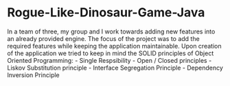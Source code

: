 # Rogue-Like-Dinosaur-Game-Java
  In a team of three, my group and I work towards adding new features into an already provided engine. The focus of the project was to add the required features while keeping the application maintainable.  Upon creation of the application we tried to keep in mind the SOLID principles of Object Oriented Programming: -   Single Respsibility -   Open / Closed principles -   Liskov Substitution principle -   Interface Segregation Principle -   Dependency Inversion Principle 
